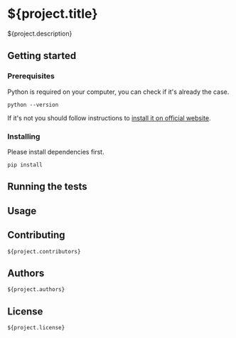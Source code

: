 # ${project.title}

${project.description}

## Getting started

### Prerequisites

Python is required on your computer, you can check if it's already the case.

	python --version

If it's not you should follow instructions to [install it on official website](https://www.python.org/downloads/).

### Installing

Please install dependencies first.

	pip install

## Running the tests

## Usage

## Contributing

	${project.contributors}

## Authors

	${project.authors}

## License

	${project.license}
